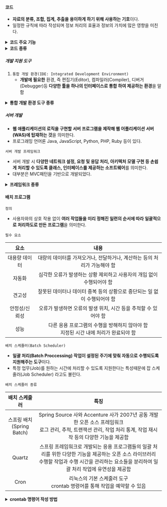 #### 코드
- **자료의 분류, 조합, 집계, 추출을 용이하게 하기 위해 사용하는 기호**이다.
- 일정한 규칙에 따라 작성되며 정보 처리의 효율과 정보의 가치에 많은 영향을 미친다.

<details>
<summary><strong> 코드 주요 기능 </strong></summary>
<div>

| 기능 | 내용 |
| :--: | :--: |
| 식별 기능 | 데이터 간의 성격에 따라 구분이 가능함 |
|분류 기능 | 특정 기준이나 동일한 유형에 해당하는 데이터를 그룹화 할 수 있음 |
| 배열 기능 | 의미를 부여하거나 나열할 수 있음 |
| 표준화 기능 | 다양한 데이터를 기준에 맞춰 표현할 수 있음 |
| 간소화 기능 | 복잡한 데이터를 간소화 할 수 있음 |

</div>
</details>

<details>
<summary><strong> 코드 종류 </strong></summary>
<div>

| 종류 | 내용 |
| :--: | :--: |
| 순차 코드<br>(Sequence Code) | 자료의 발생 순서 등 일정 기준에 따라 차례로 일련번호를 부여하는 방법으로, 순서 코드, 일련 번호 코드라고도 함 <br> ex : 1, 2, 3, 4 |
| 블록 코드<br>(Block Code) | 공통성 있는 것끼리 블록으로 구분, 블록 내에서 일련번호 부여하는 방법으로, 구분 코드라고도 함 <br> ex: 1001~1100 -총무 1101~1200 - 영업 |
| 10진 코드<br>(Decimal Code) | 코드화 대상 항목을 0~9까지 10진 분할하고, 다시 그 각각을 10진 분할을 필요한 만큼 반복하는 방법, 도서 분류식 코드라고도 함 <br> ex: 1000 공학 , 1100 : 소프트웨어 공학 |
| 그룹 분류 코드<br>(Group Classification Code) | 코드화 대상 항목의 명칭, 약호와 관계있는 숫자나 문자, 기호를 이용해 코드 부여하는 방법 <br> ex: TV-40, L-15-220 |
| 연상 코드(Mnemonic Code) | 항목의 성질 즉 길이, 넓이, 부피, 지름, 높이 등 물리적 수치를 코드에 적용시키는 방법, 유효 숫자 코드라고도 한다. <br> ex: 120-720-1500 두께x폭x길이순 |
| 합성 코드(Combined Code) | 필요한 기능을 하나의 코드로 수행하기 어려운 경우 2개 이상의 코드로 조합 |

</div>
</details>

##### 개발 지원 도구

1. `통합 개발 환경(IDE: Integrated Development Environment)`
    - **개발에 필요한** 환경, 즉 편집기(Editor), 컴파일러(Compiler), 디버거(Debugger)등 **다양한 툴을 하나의 인터페이스로 통합 하여 제공하는 환경**을 말함

<details>
<summary><strong> 통합 개발 환경 도구 종류 </strong></summary>
<div>

| 프로그램 | 개발사 | 플랫폼 | 운영체제 | 지원 언어 |
| :--: | :--: | :--: | :--: | :--: |
| 이클립스<br>(Eclipse) | Eclipse Foundation,IBM | 크로스 플랫폼 | Windows, Linux, MacOS | Javam C, C++, PHP, JSP 등 |
| 비주얼 스튜디오<br>(Visual Studio) | MS | Win32, Win64 | windows | Basic, C, C++, C# , .NET 등 |
| 엑스 코드(Xcode) | Apple | Mac,Iphone | MacOS, iOS | C,C++,C#,Java,AppleScript 등 |
| 안드로이드 스튜디오(Android Studio) | Google | Android | Windows,Linux,MacOS| Java, C, C++ |
| IDEA | JetBrains(이전 Intelij) | 크로스 플랫폼 | Windows, Linux, MacOS | Java, JSP, XML, Go, Kotlin, PHP 등 |

</div>
</details>

##### 서버 개발
- **웹 애플리케이션의 로직을 구현할 서버 프로그램을 제작해 웹 어플리케이션 서버(WAS)에 탑재하는 것**을 의미한다.
- 프로그래밍 언어론 Java, JavaScript, Python, PHP, Ruby 등이 있다.

`서버 개발 프레임워크`
- 서버 개발 시 **다양한 네트워크 설정, 요청 및 응답 처리, 아키텍처 모델 구현 등 손쉽게 처리할 수 있도록 클래스, 인터페이스를 제공하는 소프트웨어**를 의미한다.
- 대부분은 MVC패턴을 기반으로 개발되었다.

<details>
<summary><strong> 프레임워크 종류 </strong></summary>
<div>

| 프레임워크 | 특징 |
| Spring | Java를 기반으로 만든 프레임워크 <br> 전자정부 표준 프레임워크의 기반 기술로 사용되고 있음 |
| Node.js | JavaScript를 기반으로 만든 프레임워크 <br> 비동기 입, 출력 처리와 이벤트 위주의 높은 처리 성능을 갖고 있어 실시간 입,출력이 빈번한 애플리케이션에 적합함 |
| Django | Python을 기반으로 만든 프레임워크 <br> 컴포넌트의 재사용과 플러그인화를 강조하여 신속한 개발이 가능하도록 지원함 |
| Codeigniter | PHP를 기반으로 만든 프레임워크 <br> 인터페이스가 간편하여 서버 자원을 적게 사용함 | 
| Ruby On Rails | Ruby를 기반으로 만든 프레임워크 <br> 테스트를 위한 웹 서버를 지원하며 데이터베이스 작업을 단순화, 자동화시켜 개발 코드의 길이가 짧아지게 함으로써 신속한 개발이 가능함 |

</div>
</details>

#### 배치 프로그램
`정의`
- 사용자와의 상호 작용 없이 **여러 작업들을 미리 정해진 일련의 순서에 따라 일괄적으로 처리하도로 만든 프로그램**을 의미한다.

`필수 요소`

| 요소 | 내용 |
| :--: | :--: |
| 대용량 데이터 | 대량의 데이터를 가져오거나, 전달하거나, 계산하는 등의 처리가 가능해야 함 |
| 자동화 | 심각한 오류가 발생하는 상황 제외하고 사용자의 개입 없이 수행되어야 함 |
| 견고성 | 잘못된 데이터나 데이터 중복 등의 상황으로 중단되는 일 없이 수행되어야 함 |
| 안정성/신뢰성 | 오류가 발생하면 오류의 발생 위치, 시간 등을 추적할 수 있어야 함 | 
| 성능 | 다른 응용 프로그램의 수행을 방해하지 않아야 함 <br> 지정된 시간 내에 처리가 완료되야 함 |

`배치 스케쥴러(Batch Scheduler)`
- **일괄 처리(Batch Proccessing) 작업이 설정된 주기에 맞춰 자동으로 수행되도록 지원해주는 도구**이다.
- 특정 업무(Job)를 원하는 시간에 처리할 수 있도록 지원한다는 특성때문에 잡 스케줄러(Job Scheduler) 라고도 불린다.

`배치 스케줄러 종류`

| 배치 스케줄러 | 특징 |
| :--: | :--: |
| 스프링 배치<br>(Spring Batch) | Spring Source 사와 Accenture 사가 2007년 공동 개발한 오픈 소스 프레임워크 <br> 로그 관리, 추적, 트랜잭션 관리, 작업 처리 통계, 작업 재시작 등의 다양한 기능을 제공함 |
| Quartz | 스프링 프레임워크로 개발되는 응용 프로그램들의 일괄 처리를 위한 다양한 기능을 제공하는 오픈 소스 라이브러리 <br> 수행할 작업과 수행 시간을 관리하는 요소들을 분리하여 일괄 처리 작업에 유연성을 제공함 |
| Cron | 리눅스의 기본 스케줄러 도구 <br> crontab 명령어를 통해 작업을 예약할 수 있음 |

<details>
<summary><strong> crontab 명령어 작성 방법 </strong></summary>
<div>

`작업 예약 형식`
- [분] [시] [일] [월] [요일] [명령어]
- 0~59, 0~23, 1~31, 1~12, 0(일)~6(토)
- 분, 시, 일, 월, 요일에 *를 입력시 매 시기마다 수행
  - * * * * * /root/com_1.sh -> 매월 매일 매시 매분마다 com_1.sh 실행
- [시작 시기]-[종료 시기]를 통해 특정 구간만 반복해 명령어 실행 가능
  - * 18-23 20 * * /root/com.sh 매월 20일 18~23시 매분마다 com.sh 실행
- 시기는 [시기1],[시기2],[시기3] 등을 통해 특정 시기에 명령어를 실행할 수 있다.
  - 40 34 36 5,9,11 * /root/co.sh 4/9/11월의 25일 23시 30분에 com.sh 실행

</div>
</details>
